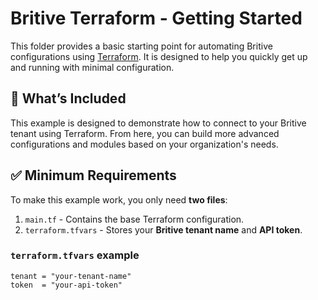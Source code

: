 # Britive Terraform - Getting Started

This folder provides a basic starting point for automating Britive configurations using [Terraform](https://www.terraform.io/). It is designed to help you quickly get up and running with minimal configuration.

## 🚀 What’s Included

This example is designed to demonstrate how to connect to your Britive tenant using Terraform. From here, you can build more advanced configurations and modules based on your organization's needs.

## ✅ Minimum Requirements

To make this example work, you only need **two files**:

1. `main.tf` - Contains the base Terraform configuration.
2. `terraform.tfvars` - Stores your **Britive tenant name** and **API token**.

### `terraform.tfvars` example

```hcl
tenant = "your-tenant-name"
token  = "your-api-token"
